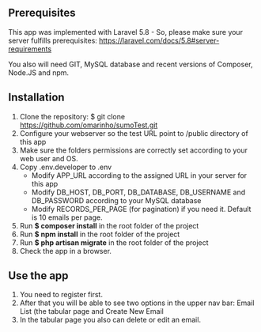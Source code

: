 ## Prerequisites

This app was implemented with Laravel 5.8 - So, please make sure your server fulfills prerequisites: https://laravel.com/docs/5.8#server-requirements

You also will need GIT, MySQL database and recent versions of Composer, Node.JS and npm.

## Installation

1. Clone the repository: $ git clone https://github.com/omarinho/sumoTest.git
2. Configure your webserver so the test URL point to /public directory of this app
3. Make sure the folders permissions are correctly set according to your web user and OS.
4. Copy .env.developer to .env
	- Modify APP_URL according to the assigned URL in your server for this app
	- Modify DB_HOST, DB_PORT, DB_DATABASE, DB_USERNAME and DB_PASSWORD according to your MySQL database
	- Modify RECORDS_PER_PAGE (for pagination) if you need it. Default is 10 emails per page.
5. Run **$ composer install** in the root folder of the project
6. Run **$ npm install** in the root folder of the project
7. Run **$ php artisan migrate** in the root folder of the project
8. Check the app in a browser.

## Use the app

1. You need to register first.
2. After that you will be able to see two options in the upper nav bar: Email List (the tabular page and Create New Email
3. In the tabular page you also can delete or edit an email.